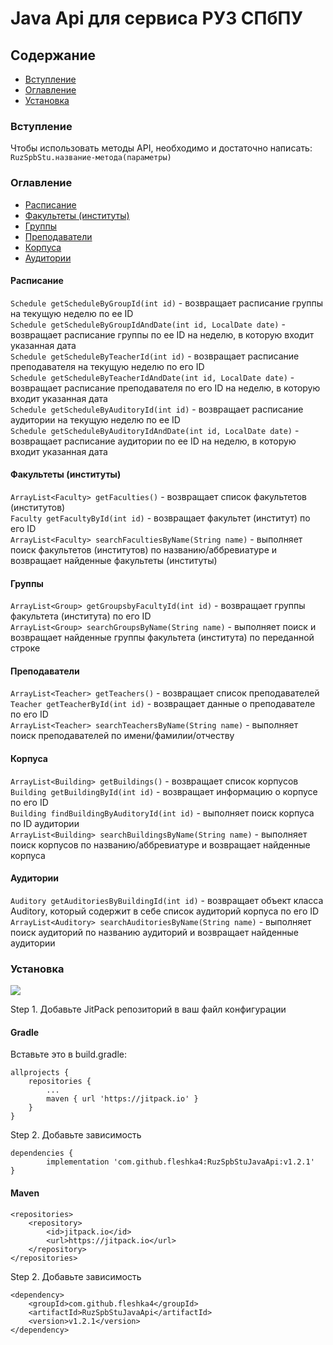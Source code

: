 # Java Api для сервиса РУЗ СПбПУ

## Содержание

* [Вступление](#вступление)
* [Оглавление](#оглавление)
* [Установка](#установка)

### Вступление

Чтобы использовать методы API, необходимо и достаточно написать: `RuzSpbStu.название-метода(параметры)`

### Оглавление

* [Расписание](#расписание)
* [Факультеты (институты)](#факультеты-(институты))
* [Группы](#группы)
* [Преподаватели](#преподаватели)
* [Корпуса](#корпуса)
* [Аудитории](#аудитории)

#### Расписание

`Schedule getScheduleByGroupId(int id)` - возвращает расписание группы на текущую неделю по ее ID  
`Schedule getScheduleByGroupIdAndDate(int id, LocalDate date)` - возвращает расписание группы по ее ID на неделю, в
которую входит указанная дата  
`Schedule getScheduleByTeacherId(int id)` - возвращает расписание преподавателя на текущую неделю по его ID  
`Schedule getScheduleByTeacherIdAndDate(int id, LocalDate date)` - возвращает расписание преподавателя по его ID на
неделю, в которую входит указанная дата  
`Schedule getScheduleByAuditoryId(int id)` - возвращает расписание аудитории на текущую неделю по ее ID  
`Schedule getScheduleByAuditoryIdAndDate(int id, LocalDate date)` - возвращает расписание аудитории по ее ID на неделю,
в которую входит указанная дата

#### Факультеты (институты)

`ArrayList<Faculty> getFaculties()` - возвращает список факультетов (институтов)  
`Faculty getFacultyById(int id)` - возвращает факультет (институт) по его ID  
`ArrayList<Faculty> searchFacultiesByName(String name)` - выполняет поиск факультетов (институтов)
по названию/аббревиатуре и возвращает найденные факультеты (институты)

#### Группы

`ArrayList<Group> getGroupsbyFacultyId(int id)` - возвращает группы факультета (института) по его ID  
`ArrayList<Group> searchGroupsByName(String name)` - выполняет поиск и возвращает найденные группы факультета
(института) по переданной строке

#### Преподаватели

`ArrayList<Teacher> getTeachers()` - возвращает список преподавателей  
`Teacher getTeacherById(int id)` - возвращает данные о преподавателе по его ID  
`ArrayList<Teacher> searchTeachersByName(String name)` - выполняет поиск преподавателей по имени/фамилии/отчеству

#### Корпуса

`ArrayList<Building> getBuildings()` - возвращает список корпусов  
`Building getBuildingById(int id)` - возвращает информацию о корпусе по его ID  
`Building findBuildingByAuditoryId(int id)` - выполняет поиск корпуса по ID аудитории  
`ArrayList<Building> searchBuildingsByName(String name)` - выполняет поиск корпусов по названию/аббревиатуре
и возвращает найденные корпуса

#### Аудитории

`Auditory getAuditoriesByBuildingId(int id)` - возвращает объект класса Auditory, который содержит в себе список
аудиторий корпуса по его ID  
`ArrayList<Auditory> searchAuditoriesByName(String name)` - выполняет поиск аудиторий по названию аудиторий и
возвращает найденные аудитории

### Установка

[![](https://jitpack.io/v/fleshka4/RuzSpbStuJavaApi.svg)](https://jitpack.io/#fleshka4/RuzSpbStuJavaApi)

Step 1. Добавьте JitPack репозиторий в ваш файл конфигурации

#### Gradle

Вставьте это в build.gradle:

	allprojects {
		repositories {
			...
			maven { url 'https://jitpack.io' }
		}
	}

Step 2. Добавьте зависимость

	dependencies {
	        implementation 'com.github.fleshka4:RuzSpbStuJavaApi:v1.2.1'
	}

#### Maven

    <repositories>
        <repository>
            <id>jitpack.io</id>
            <url>https://jitpack.io</url>
        </repository>
    </repositories>

Step 2. Добавьте зависимость

	<dependency>
	    <groupId>com.github.fleshka4</groupId>
	    <artifactId>RuzSpbStuJavaApi</artifactId>
	    <version>v1.2.1</version>
	</dependency>